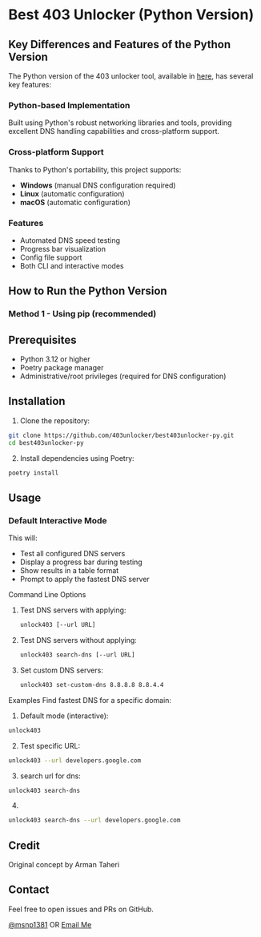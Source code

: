 # Best 403 Unlocker (Python Version)

## Key Differences and Features of the Python Version

The Python version of the 403 unlocker tool, available in [here](https://github.com/403unlocker/best403unlocker-py), has several key features:

### Python-based Implementation

Built using Python's robust networking libraries and tools, providing excellent DNS handling capabilities and cross-platform support.

### Cross-platform Support

Thanks to Python's portability, this project supports:

- **Windows** (manual DNS configuration required)
- **Linux** (automatic configuration)
- **macOS** (automatic configuration)

### Features

- Automated DNS speed testing
- Progress bar visualization
- Config file support
- Both CLI and interactive modes

## How to Run the Python Version

### Method 1 - Using pip (recommended)



## Prerequisites

- Python 3.12 or higher
- Poetry package manager
- Administrative/root privileges (required for DNS configuration)

## Installation

1. Clone the repository:

```bash
git clone https://github.com/403unlocker/best403unlocker-py.git
cd best403unlocker-py
```

2. Install dependencies using Poetry:

```bash
poetry install
```

## Usage

### Default Interactive Mode

This will:

- Test all configured DNS servers
- Display a progress bar during testing
- Show results in a table format
- Prompt to apply the fastest DNS server

Command Line Options

1. Test DNS servers with applying:

    ```bash
    unlock403 [--url URL]
    ```

2. Test DNS servers without applying:

    ```bash
    unlock403 search-dns [--url URL]
    ```

3. Set custom DNS servers:

   ```bash
   unlock403 set-custom-dns 8.8.8.8 8.8.4.4
   ```

Examples
Find fastest DNS for a specific domain:

1. Default mode (interactive):

```bash
unlock403
```

2. Test specific URL:

```bash
unlock403 --url developers.google.com
```

3. search url for dns:

```bash
unlock403 search-dns
```
4. 
```bash
unlock403 search-dns --url developers.google.com
```

## Credit

Original concept by Arman Taheri

## Contact

Feel free to open issues and PRs on GitHub.

[@msnp1381](https://github.com/msnp1381)
OR
[Email Me](mailto:mohamadnematpoor@gmail.com)

